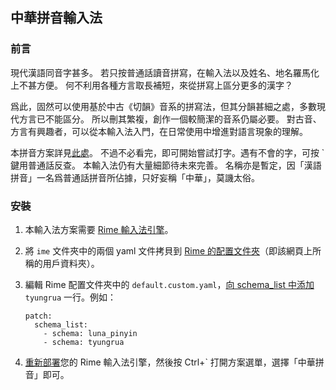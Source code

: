 ## 中華拼音輸入法

### 前言

現代漢語同音字甚多。
若只按普通話讀音拼寫，在輸入法以及姓名、地名羅馬化上不甚方便。
何不利用各種方言取長補短，來從拼寫上區分更多的漢字？

爲此，固然可以使用基於中古《切韻》音系的拼寫法，但其分韻甚細之處，多數現代方言已不能區分。
所以刪其繁複，創作一個較簡潔的音系仍屬必要。
對古音、方言有興趣者，可以從本輸入法入門，在日常使用中增進對語言現象的理解。

本拼音方案詳見[此處][0]。
不過不必看完，即可開始嘗試打字。遇有不會的字，可按 ` 鍵用普通話反查。
本輸入法仍有大量細節待未來完善。
名稱亦是暫定，因「漢語拼音」一名爲普通話拼音所佔據，只好妄稱「中華」，莫譏太俗。

### 安裝

1. 本輸入法方案需要 [Rime 輸入法引擎][1]。

2. 將 `ime` 文件夾中的兩個 yaml 文件拷貝到 [Rime 的配置文件夾][2]（即該網頁上所稱的用戶資料夾）。

3. 編輯 Rime 配置文件夾中的 `default.custom.yaml`，[向 schema_list 中添加][3] `tyungrua` 一行。例如：

    ```
    patch:
      schema_list:
        - schema: luna_pinyin
        - schema: tyungrua
    ```

4. [重新部署][4]您的 Rime 輸入法引擎，然後按 Ctrl+` 打開方案選單，選擇「中華拼音」即可。


[0]: docs/tyungrua.md
[1]: https://rime.im/
[2]: https://github.com/rime/home/wiki/RimeWithSchemata#rime-中的數據文件分佈及作用
[3]: https://github.com/rime/home/wiki/CustomizationGuide#一例定製方案選單
[4]: https://github.com/rime/home/wiki/CustomizationGuide#重新佈署的操作方法